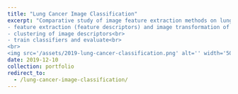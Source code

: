 ```yaml
---
title: "Lung Cancer Image Classification"
excerpt: "Comparative study of image feature extraction methods on lung cancer image classification.<br>
- feature extraction (feature descriptors) and image transformation of lungs CT image<br>
- clustering of image descriptors<br>
- train classifiers and evaluate<br>
<br>
<img src='/assets/2019-lung-cancer-classification.png' alt='' width='500'/>"
date: 2019-12-10
collection: portfolio
redirect_to: 
  - /lung-cancer-image-classification/
---
```

